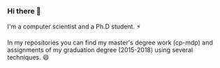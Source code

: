 ### Hi there 👋

I'm a computer scientist and a Ph.D student. ⚡

In my repositories you can find my master's degree work (cp-mdp) and assignments of my graduation degree (2015-2018) using several techniques. 😄

<!--
**danielakuinchtner/danielakuinchtner** is a ✨ _special_ ✨ repository because its `README.md` (this file) appears on your GitHub profile.

Here are some ideas to get you started:

- 🔭 I’m currently working on ...
- 🌱 I’m currently learning ...
- 👯 I’m looking to collaborate on ...
- 🤔 I’m looking for help with ...
- 💬 Ask me about ...
- 📫 How to reach me: ...
- 😄 Pronouns: ...
- ⚡ Fun fact: ...
-->
